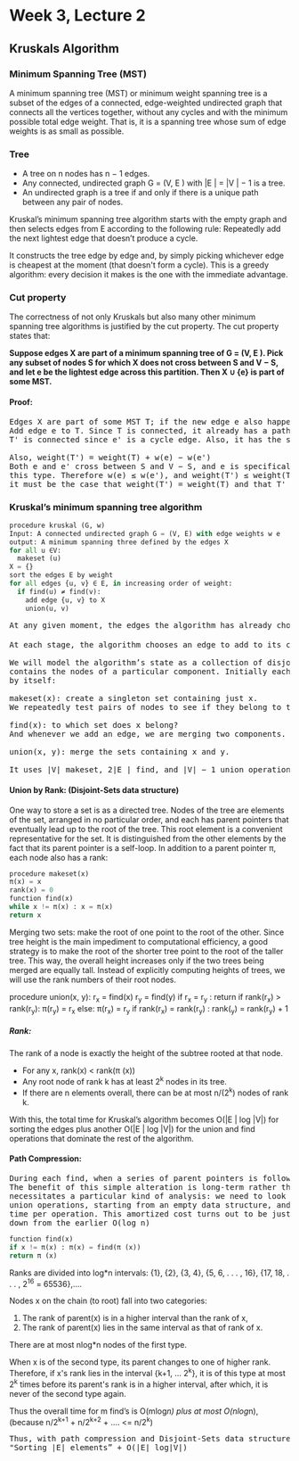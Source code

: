 # Week 3, Lecture 2

## Kruskals Algorithm

### Minimum Spanning Tree (MST)

A minimum spanning tree (MST) or minimum weight spanning tree is a subset of the edges of a connected, edge-weighted undirected graph that connects all the vertices together, without any cycles and with the minimum possible total edge weight. That is, it is a spanning tree whose sum of edge weights is as small as possible.

### Tree

- A tree on n nodes has n − 1 edges.
- Any connected, undirected graph G = (V, E ) with |E | = |V | − 1 is a tree.
- An undirected graph is a tree if and only if there is a unique path between any pair of nodes.


Kruskal’s minimum spanning tree algorithm starts with the empty graph and then selects edges from E according to the following rule: Repeatedly add the next lightest edge that doesn’t produce a cycle.

It constructs the tree edge by edge and, by simply picking whichever edge is cheapest at the moment (that doesn't form a cycle). This is a greedy algorithm: every decision it makes is the one with the immediate advantage.

### Cut property

The correctness of not only Kruskals but also many other minimum spanning tree algorithms is justified by the cut property.
The cut property states that:

**Suppose edges X are part of a minimum spanning tree of G = (V, E ).
Pick any subset of nodes S for which X does not cross between S and V − S, and let
e be the lightest edge across this partition. Then X ∪ {e} is part of some MST.**

#### Proof:
<pre>
Edges X are part of some MST T; if the new edge e also happens to be part of T, then the theorem is proved by definition. So assume e is not in T.
Add edge e to T. Since T is connected, it already has a path between the endpoints of e, so adding e creates a cycle. This cycle must also have some other edge e' across the cut (S, V − S). If we now remove this edge, we are left with T' = T ∪ {e} − {e'}.
T' is connected since e' is a cycle edge. Also, it has the same number of edges as T. Hence, T' is a tree.

Also, weight(T') = weight(T) + w(e) − w(e')
Both e and e' cross between S and V − S, and e is specifically the lightest edge of
this type. Therefore w(e) ≤ w(e'), and weight(T') ≤ weight(T). Since T is an MST,
it must be the case that weight(T') = weight(T) and that T' is also an MST.
</pre>

### Kruskal’s minimum spanning tree algorithm

```python
procedure kruskal (G, w)
Input: A connected undirected graph G = (V, E) with edge weights w e
output: A minimum spanning three defined by the edges X
for all u ∈V:
  makeset (u)
X = {}
sort the edges E by weight
for all edges {u, v} ∈ E, in increasing order of weight:
  if find(u) ≠ find(v):
    add edge {u, v} to X
    union(u, v)
```
<pre>
At any given moment, the edges the algorithm has already chosen form a partial solution, a collection of connected components each of which has a tree structure. The next edge e to be added connects two of these components; call them T<sub>1</sub> and T<sub>2</sub>. Since e is the lightest edge that doesn’t produce a cycle, it is certain to be the lightest edge between T<sub>1</sub> and V − T<sub>1</sub> and therefore satisfies the cut property.

At each stage, the algorithm chooses an edge to add to its current partial solution. To do so, it needs to test each candidate edge u − v to see whether the endpoints u and v lie in different components; otherwise the edge produces a cycle. And once an edge is chosen, the corresponding components need to be merged.

We will model the algorithm’s state as a collection of disjoint sets, each of which
contains the nodes of a particular component. Initially each node is in a component
by itself:

makeset(x): create a singleton set containing just x.
We repeatedly test pairs of nodes to see if they belong to the same set.

find(x): to which set does x belong?
And whenever we add an edge, we are merging two components.

union(x, y): merge the sets containing x and y.

It uses |V| makeset, 2|E | find, and |V| − 1 union operations.
</pre>

#### Union by Rank: (Disjoint-Sets data structure)

One way to store a set is as a directed tree. Nodes of the tree are elements of the set, arranged in no particular order, and each has parent pointers that eventually lead up to the root of the tree. This root element is a convenient representative for the set. It is distinguished from the other elements by the fact that its parent pointer is a self-loop. In addition to a parent pointer π, each node also has a rank:

```python
procedure makeset(x)
π(x) = x
rank(x) = 0
function find(x)
while x != π(x) : x = π(x)
return x
```

Merging two sets: make the root of one point to the root of the other. Since tree height is the main impediment to computational efficiency, a good strategy is to make the root of the shorter tree point to the root of the taller tree. This way, the overall height increases only if the two trees being merged are equally tall. Instead of explicitly computing heights of trees, we will use the rank numbers of their root nodes.

procedure union(x, y):
r<sub>x</sub> = find(x)
r<sub>y</sub> = find(y)
if r<sub>x</sub> = r<sub>y</sub> : return
if rank(r<sub>x</sub>) > rank(r<sub>y</sub>):
π(r<sub>y</sub>) = r<sub>x</sub>
else:
π(r<sub>x</sub>) = r<sub>y</sub>
if rank(r<sub>x</sub>) = rank(r<sub>y</sub>) : rank(<sub>y</sub>) = rank(r<sub>y</sub>) + 1

##### Rank:

The rank of a node is exactly the height of the subtree rooted at that node.

- For any x, rank(x) < rank(π (x))
- Any root node of rank k has at least 2<sup>k</sup> nodes in its tree.
- If there are n elements overall, there can be at most n/(2<sup>k</sup>) nodes of rank k.

With this, the total time for Kruskal’s algorithm becomes O(|E | log |V|) for sorting the edges plus another O(|E | log |V|) for the union and find operations that dominate the rest of the algorithm.

#### Path Compression:
<pre>
During each find, when a series of parent pointers is followed up to the root of a tree, we will change all these pointers so that they point directly to the root.
The benefit of this simple alteration is long-term rather than instantaneous and thus
necessitates a particular kind of analysis: we need to look at sequences of find and
union operations, starting from an empty data structure, and determine the average
time per operation. This amortized cost turns out to be just barely more than O(1),
down from the earlier O(log n)
</pre>
```python
function find(x)
if x != π(x) : π(x) = find(π (x))
return π (x)
```

Ranks are divided into log*n intervals: {1}, {2}, {3, 4}, {5, 6, . . . , 16}, {17, 18, . . . , 2<sup>16</sup> = 65536},....

Nodes x on the chain (to root) fall into two categories: 
1. The rank of parent(x) is in a higher interval than the rank of x,
2. The rank of parent(x) lies in the same interval as that of rank of x.

There are at most nlog*n nodes of the first type.

When x is of the second type, its parent changes to one of higher rank. Therefore, if x's rank lies in the interval {k+1, … 2<sup>k</sup>}, it is of this type at most 2<sup>k</sup> times before its parent's rank is in a higher interval, after which, it is never of the second type again.

Thus the overall time for m find’s is O(mlog*n) plus at most O(nlog*n),
(because n/2<sup>k+1</sup> + n/2<sup>k+2</sup> + .... <= n/2<sup>k</sup>)
<pre>
Thus, with path compression and Disjoint-Sets data structure, Kruskal's algorithm runs with time complexity:
"Sorting |E| elements” + O(|E| log|V|)
</pre>





